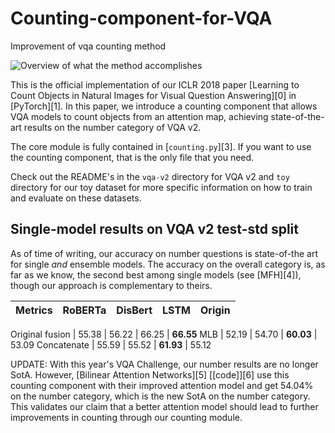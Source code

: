 # Counting-component-for-VQA
Improvement of vqa counting method

![Overview of what the method accomplishes](cats.png)

This is the official implementation of our ICLR 2018 paper [Learning to Count Objects in Natural Images for Visual Question Answering][0] in [PyTorch][1].
In this paper, we introduce a counting component that allows VQA models to count objects from an attention map, achieving state-of-the-art results on the number category of VQA v2.

The core module is fully contained in [`counting.py`][3].
If you want to use the counting component, that is the only file that you need.

Check out the README's in the `vqa-v2` directory for VQA v2 and `toy` directory for our toy dataset for more specific information on how to train and evaluate on these datasets.

## Single-model results on VQA v2 test-std split

As of time of writing, our accuracy on number questions is state-of-the art for single *and* ensemble models.
The accuracy on the overall category is, as far as we know, the second best among single models (see [MFH][4]), though our approach is complementary to theirs.

Metrics | RoBERTa | DisBert | LSTM | Origin
----------- | :-----------: | :-----------: |:-----------: | :-----------: |

Original fusion | 55.38 | 56.22 | 66.25 | **66.55**
MLB | 52.19 | 54.70 | **60.03** | 53.09
Concatenate | 55.59 | 55.52 | **61.93** | 55.12




UPDATE: With this year's VQA Challenge, our number results are no longer SotA.
However, [Bilinear Attention Networks][5] [[code]][6] use this counting component with their improved attention model and get 54.04% on the number category, which is the new SotA on the number category.
This validates our claim that a better attention model should lead to further improvements in counting through our counting module.
